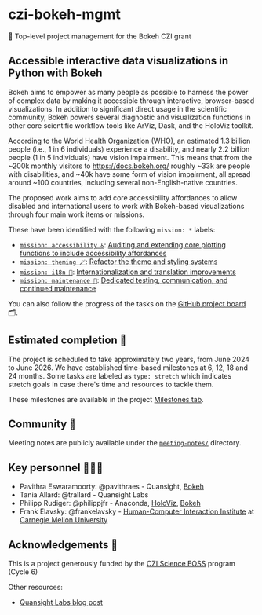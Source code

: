 # czi-bokeh-mgmt

🚀 Top-level project management for the Bokeh CZI grant

## Accessible interactive data visualizations in Python with Bokeh

Bokeh aims to empower as many people as possible to harness the power of complex
data by making it accessible through interactive, browser-based visualizations.
In addition to significant direct usage in the scientific community,
Bokeh powers several diagnostic and visualization functions in other core
scientific workflow tools like ArViz, Dask, and the HoloViz toolkit.

According to the World Health Organization (WHO), an estimated 1.3 billion people
(i.e., 1 in 6 individuals) experience a disability, and nearly 2.2 billion people (1 in 5 individuals) have vision impairment.
This means that from the ~200k monthly visitors to <https://docs.bokeh.org/>
roughly ~33k are people with disabilities, and ~40k have some form of vision
impairment, all spread around ~100 countries, including several
non-English-native countries.

The proposed work aims to add core accessibility affordances to allow disabled
and international users to work with Bokeh-based visualizations through four
main work items or missions.

These have been identified with the following `mission: *` labels:

* [`mission: accessibility ♿️`](https://github.com/Quansight-Labs/czi-bokeh-mgmt/issues?q=label:%22mission:+accessibility+%E2%99%BF%EF%B8%8F%22+): [Auditing and extending core plotting functions to include accessibility affordances](https://github.com/Quansight-Labs/czi-bokeh-mgmt/issues/1)
* [`mission: theming 🪄`](https://github.com/Quansight-Labs/czi-bokeh-mgmt/issues?q=sort:updated-desc+is:open+label:%22mission:+theming+%F0%9F%AA%84%22): [Refactor the theme and styling systems](https://github.com/Quansight-Labs/czi-bokeh-mgmt/issues/2)
* [`mission: i18n 💬`](https://github.com/Quansight-Labs/czi-bokeh-mgmt/issues?q=sort:updated-desc+is:open+label:%22mission:+i18n+%F0%9F%92%AC%22): [Internationalization and translation improvements](https://github.com/Quansight-Labs/czi-bokeh-mgmt/issues/3)
* [`mission: maintenance 🌱`](https://github.com/Quansight-Labs/czi-bokeh-mgmt/issues?q=+label:%22mission:+maintenance+%F0%9F%8C%B1%22+): [Dedicated testing, communication, and continued maintenance](https://github.com/Quansight-Labs/czi-bokeh-mgmt/issues/4)

You can also follow the progress of the tasks on the [GitHub project board](https://github.com/orgs/Quansight-Labs/projects/20) 🗂️.

## Estimated completion 📆

The project is scheduled to take approximately two years, from June 2024 to June 2026.
We have established time-based milestones at 6, 12, 18 and 24 months.
Some tasks are labeled as `type: stretch` which indicates stretch goals in case there's time and resources to tackle them.

These milestones are available in the project [Milestones tab](https://github.com/Quansight-Labs/czi-bokeh-mgmt/milestones).

## Community 🌱

<!-- TODO: define meeting times with people -->
<!-- The team meets on the last Tuesday of each month at 3PM CET. [Add event to your calendar][event]. -->

Meeting notes are publicly available under the [`meeting-notes/`](meeting-notes/) directory.

## Key personnel 🙋🏽‍♀️

* Pavithra Eswaramoorty: @pavithraes - Quansight, [Bokeh](https://github.com/bokeh/bokeh)
* Tania Allard: @trallard - Quansight Labs
* Philipp Rudiger: @philippjfr - Anaconda, [HoloViz](https://github.com/holoviz), [Bokeh](https://github.com/bokeh/bokeh)
* Frank Elavsky: @frankelavsky - [Human-Computer Interaction Institute](https://hcii.cmu.edu/) at [Carnegie Mellon University](https://www.cmu.edu/)

## Acknowledgements 🤝

This is a project generously funded by the [CZI Science EOSS](https://chanzuckerberg.com/eoss/) program (Cycle 6)

<!-- TODO link to proposal -->

Other resources:

- [Quansight Labs blog post](https://labs.quansight.org/blog/quansight-labs-awarded-three-czi-eoss-cycle5-grants)

[event]: https://calendar.google.com/calendar/event?action=TEMPLATE&tmeid=MmNtamlhZ2Y1ZHZpY2ZzY2dwaG81M3U5MjZfMjAyMzAyMjhUMTQwMDAwWiBqcm9kcmlndWV6QHF1YW5zaWdodC5jb20&tmsrc=jrodriguez%40quansight.com&scp=ALL
